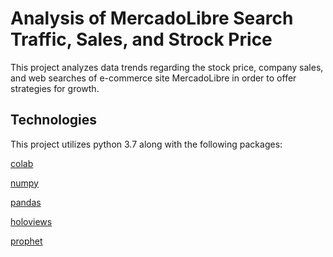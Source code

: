 # Analysis of MercadoLibre Search Traffic, Sales, and Strock Price

This project analyzes data trends regarding the stock price, company sales, and web searches of e-commerce site MercadoLibre in order to offer strategies for growth.

## Technologies

This project utilizes python 3.7 along with the following packages:

[colab](https://colab.research.google.com/)

[numpy](https://numpy.org/)

[pandas](https://pandas.pydata.org/) 

[holoviews](http://holoviews.org/)

[prophet](https://facebook.github.io/prophet/)

